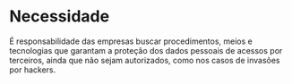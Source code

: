 # Necessidade

É responsabilidade das empresas buscar procedimentos, meios e tecnologias que garantam a proteção dos dados pessoais de acessos por terceiros, ainda que não sejam autorizados, como nos casos de invasões por hackers.